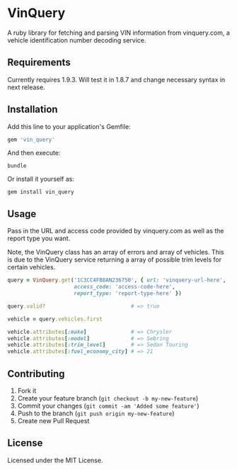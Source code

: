 # VinQuery

A ruby library for fetching and parsing VIN information from vinquery.com, a vehicle identification number decoding service.

## Requirements

Currently requires 1.9.3. Will test it in 1.8.7 and change necessary syntax in next release.

## Installation

Add this line to your application's Gemfile:

```ruby
gem 'vin_query'
```

And then execute:

    bundle

Or install it yourself as:

    gem install vin_query

## Usage

Pass in the URL and access code provided by vinquery.com as well as the report type you want.

Note, the VinQuery class has an array of errors and array of vehicles. This is due to the VinQuery service returning a array of possible trim levels for certain vehicles.

```ruby
query = VinQuery.get('1C3CC4FB8AN236750', { url: 'vinquery-url-here',
                     access_code: 'access-code-here',
                     report_type: 'report-type-here' })

query.valid?                           # => true

vehicle = query.vehicles.first

vehicle.attributes[:make]              # => Chrysler
vehicle.attributes[:model]             # => Sebring
vehicle.attributes[:trim_level]        # => Sedan Touring
vehicle.attributes[:fuel_economy_city] # => 21
```

## Contributing

1. Fork it
2. Create your feature branch (`git checkout -b my-new-feature`)
3. Commit your changes (`git commit -am 'Added some feature'`)
4. Push to the branch (`git push origin my-new-feature`)
5. Create new Pull Request

## License

Licensed under the MIT License.
